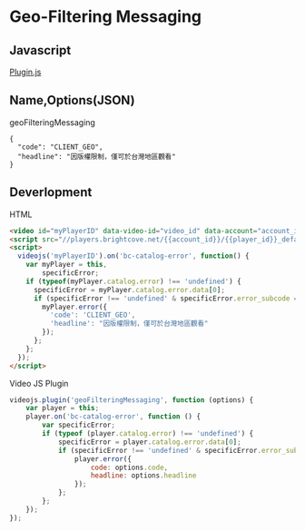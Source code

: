 # Geo-Filtering Messaging

## Javascript
[Plugin.js](https://raw.githubusercontent.com/IXlinfairuser/Brightcove_Plugin/master/geoFilteringMessaging/plugin.js)

## Name,Options(JSON)
geoFilteringMessaging  
```
{
  "code": "CLIENT_GEO",
  "headline": "因版權限制，僅可於台灣地區觀看"
}
```

## Deverlopment
HTML
```HTML
<video id="myPlayerID" data-video-id="video_id" data-account="account_id" data-player="player_id" data-embed="default" data-application-id class="video-js" controls style="width: 100%; height: 100%; position: absolute; top: 0px; bottom: 0px; right: 0px; left: 0px;"></video>
<script src="//players.brightcove.net/{{account_id}}/{{player_id}}_default/index.min.js"></script>
<script>
  videojs('myPlayerID').on('bc-catalog-error', function() {
    var myPlayer = this,
        specificError;
    if (typeof(myPlayer.catalog.error) !== 'undefined') {
      specificError = myPlayer.catalog.error.data[0];
      if (specificError !== 'undefined' & specificError.error_subcode == "CLIENT_GEO") {
        myPlayer.error({
          'code': 'CLIENT_GEO',
          'headline': "因版權限制，僅可於台灣地區觀看"
        });
      };
    };
  });
</script>
```
Video JS Plugin
```Javascript
videojs.plugin('geoFilteringMessaging', function (options) {
    var player = this;
    player.on('bc-catalog-error', function () {
        var specificError;
        if (typeof (player.catalog.error) !== 'undefined') {
            specificError = player.catalog.error.data[0];
            if (specificError !== 'undefined' & specificError.error_subcode == "CLIENT_GEO") {
                player.error({
                    code: options.code,
                    headline: options.headline
                });
            };
        };
    });
});
```
